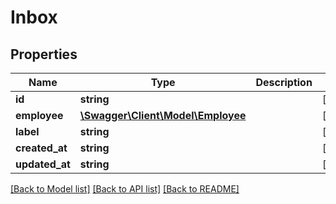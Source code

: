 # Inbox

## Properties
Name | Type | Description | Notes
------------ | ------------- | ------------- | -------------
**id** | **string** |  | [optional] 
**employee** | [**\Swagger\Client\Model\Employee**](Employee.md) |  | [optional] 
**label** | **string** |  | [optional] 
**created_at** | **string** |  | [optional] 
**updated_at** | **string** |  | [optional] 

[[Back to Model list]](../README.md#documentation-for-models) [[Back to API list]](../README.md#documentation-for-api-endpoints) [[Back to README]](../README.md)


